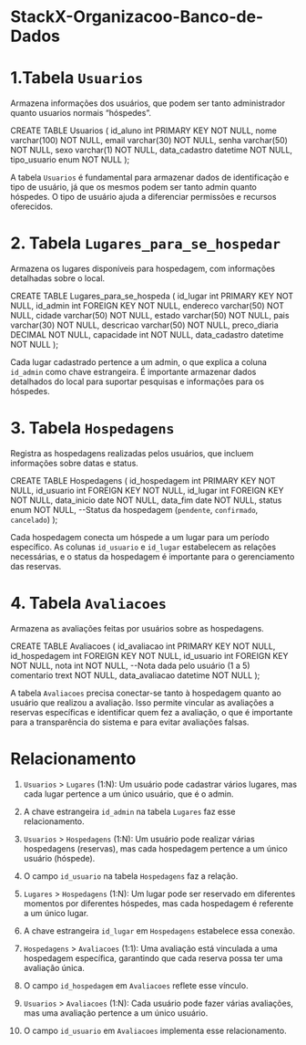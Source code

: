 # StackX-Organizacoo-Banco-de-Dados

# 1.Tabela `Usuarios`
Armazena informações dos usuários, que podem ser tanto administrador quanto usuarios normais “hóspedes”. </b>

CREATE TABLE Usuarios</b>
        (
        	id_aluno int PRIMARY KEY NOT NULL,
        	nome varchar(100) NOT NULL,
                email  varchar(30) NOT NULL,
        	senha varchar(50) NOT NULL,
        	sexo varchar(1) NOT NULL,
        	data_cadastro datetime NOT NULL,
        	tipo_usuario enum NOT NULL
        );

A tabela `Usuarios` é fundamental para armazenar dados de identificação e tipo de usuário, já que os mesmos podem ser tanto admin quanto hóspedes. 
O tipo de usuário ajuda a diferenciar permissões e recursos oferecidos.</b></b>

# 2. Tabela `Lugares_para_se_hospedar`
Armazena os lugares disponíveis para hospedagem, com informações detalhadas sobre o local.

CREATE TABLE Lugares_para_se_hospeda
        (
                id_lugar int PRIMARY KEY NOT NULL,
                id_admin int FOREIGN KEY NOT NULL,
                endereco varchar(50) NOT NULL,
                cidade varchar(50) NOT NULL,
                estado varchar(50) NOT NULL,
                pais varchar(30) NOT NULL,
                descricao varchar(50) NOT NULL,
                preco_diaria DECIMAL NOT NULL,
                capacidade int NOT NULL,
                data_cadastro datetime NOT NULL
        );

Cada lugar cadastrado pertence a um admin, o que explica a coluna `id_admin` como chave estrangeira. 
É importante armazenar dados detalhados do local para suportar pesquisas e informações para os hóspedes.

# 3. Tabela `Hospedagens`
Registra as hospedagens realizadas pelos usuários, que incluem informações sobre datas e status.

CREATE TABLE Hospedagens
      (
      	id_hospedagem int PRIMARY KEY NOT NULL,
      	id_usuario int FOREIGN KEY NOT NULL,
      	id_lugar int FOREIGN KEY NOT NULL,
      	data_inicio date NOT NULL,
        data_fim date NOT NULL,
      	status enum NOT NULL, --Status da hospedagem (`pendente`, `confirmado`, `cancelado`)
      );

Cada hospedagem conecta um hóspede a um lugar para um período específico.
As colunas `id_usuario` e `id_lugar` estabelecem as relações necessárias, e o status da hospedagem é importante para o gerenciamento das reservas.

# 4. Tabela `Avaliacoes`
Armazena as avaliações feitas por usuários sobre as hospedagens.

CREATE TABLE Avaliacoes
    (
      	id_avaliacao int PRIMARY KEY NOT NULL,
      	id_hospedagem int FOREIGN KEY NOT NULL,
      	id_usuario int FOREIGN KEY NOT NULL,
      	nota int NOT NULL, --Nota dada pelo usuário (1 a 5)  
        comentario trext NOT NULL,
        data_avaliacao datetime NOT NULL
      );
        
A tabela `Avaliacoes` precisa conectar-se tanto à hospedagem quanto ao usuário que realizou a avaliação. 
Isso permite vincular as avaliações a reservas específicas e identificar quem fez a avaliação, o que é importante para a transparência do sistema e para evitar avaliações falsas.



# Relacionamento
1. `Usuarios` > `Lugares` (1:N): Um usuário pode cadastrar vários lugares, mas cada lugar pertence a um único usuário, que é o admin.
2.  A chave estrangeira `id_admin` na tabela `Lugares` faz esse relacionamento.

3. `Usuarios` > `Hospedagens` (1:N): Um usuário pode realizar várias hospedagens (reservas), mas cada hospedagem pertence a um único usuário (hóspede).
4. O campo `id_usuario` na tabela `Hospedagens` faz a relação.

5. `Lugares` > `Hospedagens` (1:N): Um lugar pode ser reservado em diferentes momentos por diferentes hóspedes, mas cada hospedagem é referente a um único lugar.
6. A chave estrangeira `id_lugar` em `Hospedagens` estabelece essa conexão.

7. `Hospedagens` > `Avaliacoes` (1:1): Uma avaliação está vinculada a uma hospedagem específica, garantindo que cada reserva possa ter uma avaliação única.
8.  O campo `id_hospedagem` em `Avaliacoes` reflete esse vínculo.

9. `Usuarios` > `Avaliacoes` (1:N): Cada usuário pode fazer várias avaliações, mas uma avaliação pertence a um único usuário.
10.  O campo `id_usuario` em `Avaliacoes` implementa esse relacionamento.


